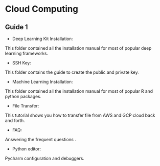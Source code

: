 # Cloud Computing 

## Guide 1

* Deep Learning Kit Installation:

This folder contained all the installation manual for most of popular deep learning frameworks.

* SSH Key:

This folder contains the guide to create the public and private key.

* Machine Learning Installation:

This folder contained all the installation manual for most of popular R and python packages.

* File Transfer:

This tutorial shows you how to transfer file from AWS and GCP cloud back and forth.

* FAQ:

Answering the frequent questions .

* Python editor:

Pycharm configuration and debuggers.

